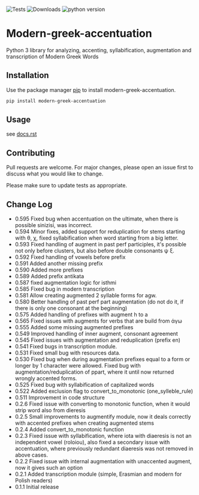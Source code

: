 ![Tests](https://github.com/PicusZeus/modern_greek_accentuation/actions/workflows/tests.yml/badge.svg)
![Downloads](https://img.shields.io/pypi/dm/modern-greek-accentuation)
![python version](https://img.shields.io/pypi/pyversions/modern-greek-accentuation)

[//]: # (![GitHub License]&#40;https://img.shields.io/github/license/picuszeus/modern-greek-accentuation&#41;)

# Modern-greek-accentuation

Python 3 library for analyzing, accenting, syllabification, augmentation and transcription of Modern Greek Words

## Installation

Use the package manager [pip](https://pip.pypa.io/en/stable/) to install modern-greek-accentuation.

```bash
pip install modern-greek-accentuation
```

## Usage

see [docs.rst](https://github.com/PicusZeus/modern_greek_accentuation/blob/master/docs.rst)


## Contributing
Pull requests are welcome. For major changes, please open an issue first to discuss what you would like to change.

Please make sure to update tests as appropriate.

## Change Log
 * 0.595 Fixed bug when accentuation on the ultimate, when there is possible sinizisi, was incorrect.
 * 0.594 Minor fixes, added support for reduplication for stems starting with θ, χ, fixed syllabification when word starting from a big letter.
 * 0.593 Fixed handling of augment in past perf participles, it's possible not only before clusters, but also before double consonants ψ ξ.
 * 0.592 Fixed handling of vowels before prefix
 * 0.591 Added another missing prefix
 * 0.590 Added more prefixes
 * 0.589 Added prefix antikata
 * 0.587 fixed augmentation logic for isthmi
 * 0.585 Fixed bug in modern transcription
 * 0.581 Allow creating augmented 2 syllable forms for agw.
 * 0.580 Better handling of past perf part augmentation (do not do it, if there is only one consonant at the beginning)
 * 0.575 Added handling of prefixes with augment h to a
 * 0.565 Fixed issues with augments for verbs that are build from άγω
 * 0.555 Added some missing augmented prefixes
 * 0.549 Improved handling of inner augment, consonant agreement
 * 0.545 Fixed issues with augmentation and reduplication (prefix en)
 * 0.541 Fixed bugs in transcription module.
 * 0.531 Fixed small bug with resources data.
 * 0.530 Fixed bug when during augmentation prefixes equal to a form or longer by 1 character were allowed. Fixed bug with augmentation/reduplication of ppart, where it until now returned wrongly accented forms.
 * 0.525 Fixed bug with syllabification of capitalized words
 * 0.522 Added exclusion flag to convert_to_monotonic (one_sylleble_rule)
 * 0.511 Improvement in code structure
 * 0.2.6 Fixed issue with converting to monotonic function, when it would strip word also from dieresis
 * 0.2.5 Small improvements to augmentify module, now it deals correctly with accented prefixes when creating augmented stems
 * 0.2.4 Added convert_to_monotonic function
 * 0.2.3 Fixed issue with syllabification, where iota with diaeresis is not an independent vowel (roloiou), also fixed a secondary issue with accentuation, where previously redundant diaeresis was not removed in above cases.
 * 0.2.2 Fixed issue with internal augmentation with unaccented augment, now it gives such an option
 * 0.2.1 Added transcription module (simple, Erasmian and modern for Polish readers)
 * 0.1.1 Initial release

